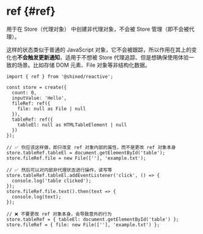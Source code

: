 # ref {#ref}

用于在 Store（代理对象） 中创建非代理对象，不会被 Store 管理（即不会被代理）。

这样的状态类似于普通的 JavaScript 对象，它不会被跟踪，所以作用在其上的变化也**不会触发更新通知**，适用于不想被 Store 代理追踪、但是想确保使用体验一致的场景。比如存储 DOM 元素、File 对象等非结构化数据。

```tsx
import { ref } from '@shined/reactive';

const store = create({ 
  count: 0,
  inputValue: 'Hello',
  fileRef: ref({
    file: null as File | null
  }),
  tableRef: ref({
    tableEl: null as HTMLTableElement | null
  })
});

// ✅ 你应该这样做，即只改变 ref 对象内部的属性，而不是更改 ref 对象本身
store.tableRef.tableEl = document.getElementById('table');
store.fileRef.file = new File([''], 'example.txt');

// ✅ 然后可以对内部非代理状态进行操作，读写等
store.tableRef.tableEl.addEventListener('click', () => {
  console.log('table clicked');
});
store.fileRef.file.text().then(text => {
  console.log(text);
});

// ❌ 不要更改 ref 对象本身，会导致意外的行为
store.tableRef = { tableEl: document.getElementById('table') };
store.fileRef = { file: new File([''], 'example.txt') };
```
